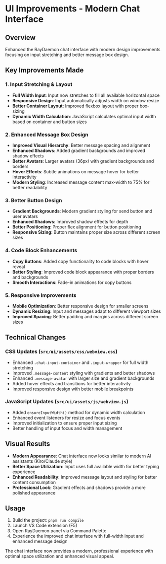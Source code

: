 # UI Improvements - Modern Chat Interface

## Overview

Enhanced the RayDaemon chat interface with modern design improvements focusing on input stretching and better message box design.

## Key Improvements Made

### 1. Input Stretching & Layout

- **Full Width Input**: Input now stretches to fill all available horizontal space
- **Responsive Design**: Input automatically adjusts width on window resize
- **Better Container Layout**: Improved flexbox layout with proper box-sizing
- **Dynamic Width Calculation**: JavaScript calculates optimal input width based on container and button sizes

### 2. Enhanced Message Box Design

- **Improved Visual Hierarchy**: Better message spacing and alignment
- **Enhanced Shadows**: Added gradient backgrounds and improved shadow effects
- **Better Avatars**: Larger avatars (36px) with gradient backgrounds and borders
- **Hover Effects**: Subtle animations on message hover for better interactivity
- **Modern Styling**: Increased message content max-width to 75% for better readability

### 3. Better Button Design

- **Gradient Backgrounds**: Modern gradient styling for send button and user avatars
- **Enhanced Shadows**: Improved shadow effects for depth
- **Better Positioning**: Proper flex alignment for button positioning
- **Responsive Sizing**: Button maintains proper size across different screen sizes

### 4. Code Block Enhancements

- **Copy Buttons**: Added copy functionality to code blocks with hover reveal
- **Better Styling**: Improved code block appearance with proper borders and backgrounds
- **Smooth Interactions**: Fade-in animations for copy buttons

### 5. Responsive Improvements

- **Mobile Optimization**: Better responsive design for smaller screens
- **Dynamic Resizing**: Input and messages adapt to different viewport sizes
- **Improved Spacing**: Better padding and margins across different screen sizes

## Technical Changes

### CSS Updates (`src/ui/assets/css/webview.css`)

- Enhanced `.chat-input-container` and `.input-wrapper` for full width stretching
- Improved `.message-content` styling with gradients and better shadows
- Enhanced `.message-avatar` with larger size and gradient backgrounds
- Added hover effects and transitions for better interactivity
- Improved responsive design with better mobile breakpoints

### JavaScript Updates (`src/ui/assets/js/webview.js`)

- Added `ensureInputWidth()` method for dynamic width calculation
- Enhanced event listeners for resize and focus events
- Improved initialization to ensure proper input sizing
- Better handling of input focus and width management

## Visual Results

- **Modern Appearance**: Chat interface now looks similar to modern AI assistants (Kiro/Claude style)
- **Better Space Utilization**: Input uses full available width for better typing experience
- **Enhanced Readability**: Improved message layout and styling for better content consumption
- **Professional Look**: Gradient effects and shadows provide a more polished appearance

## Usage

1. Build the project: `pnpm run compile`
2. Launch VS Code extension (F5)
3. Open RayDaemon panel via Command Palette
4. Experience the improved chat interface with full-width input and enhanced message design

The chat interface now provides a modern, professional experience with optimal space utilization and enhanced visual appeal.
